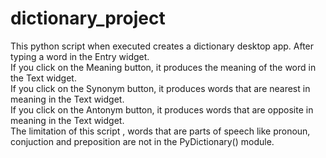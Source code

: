 # dictionary_project
This python script when executed creates a  dictionary desktop app. After typing a word in the Entry widget.</br>
If you click on the Meaning button, it produces the meaning of the word in the Text widget.</br>
If you click on the Synonym button, it produces words that are nearest in meaning in the Text widget.</br>
If you click on the Antonym button, it produces words that are opposite in meaning in the Text widget.</br>
The limitation of this script , words that are parts of speech like pronoun, conjuction and preposition are not in the PyDictionary() module.
